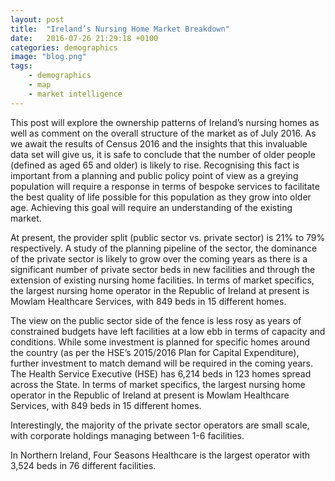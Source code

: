 ```yaml
---
layout: post
title:  "Ireland’s Nursing Home Market Breakdown"
date:   2016-07-26 21:29:18 +0100
categories: demographics
image: "blog.png"
tags: 
    - demographics 
    - map 
    - market intelligence 
---
```


This post will explore the ownership patterns of Ireland’s nursing homes as well as comment on the overall structure of the market as of July 2016. As we await the results of Census 2016 and the insights that this invaluable data set will give us, it is safe to conclude that the number of older people (defined as aged 65 and older) is likely to rise. Recognising this fact is important from a planning and public policy point of view as a greying population will require a response in terms of bespoke services to facilitate the best quality of life possible for this population as they grow into older age. Achieving this goal will require an understanding of the existing market.

At present, the provider split (public sector vs. private sector) is 21% to 79% respectively. A study of the planning pipeline of the sector, the dominance of the private sector is likely to grow over the coming years as there is a significant number of private sector beds in new facilities and through the extension of existing nursing home facilities. In terms of market specifics, the largest nursing home operator in the Republic of Ireland at present is Mowlam Healthcare Services, with 849 beds in 15 different homes.

The view on the public sector side of the fence is less rosy as years of constrained budgets have left facilities at a low ebb in terms of capacity and conditions. While some investment is planned for specific homes around the country (as per the HSE’s 2015/2016 Plan for Capital Expenditure), further investment to match demand will be required in the coming years. The Health Service Executive (HSE) has 6,214 beds in 123 homes spread across the State. In terms of market specifics, the largest nursing home operator in the Republic of Ireland at present is Mowlam Healthcare Services, with 849 beds in 15 different homes.

Interestingly, the majority of the private sector operators are small scale, with corporate holdings managing between 1-6 facilities. 

In Northern Ireland, Four Seasons Healthcare is the largest operator with 3,524 beds in 76 different facilities.
